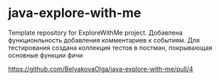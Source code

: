 # java-explore-with-me
Template repository for ExploreWithMe project.
Добавлена функционльность добавления комментариев к событиям.
Для тестирования создана коллекция тестов в постман, покрывающая основные функции фичи

https://github.com/BelyakovaOlga/java-explore-with-me/pull/4
